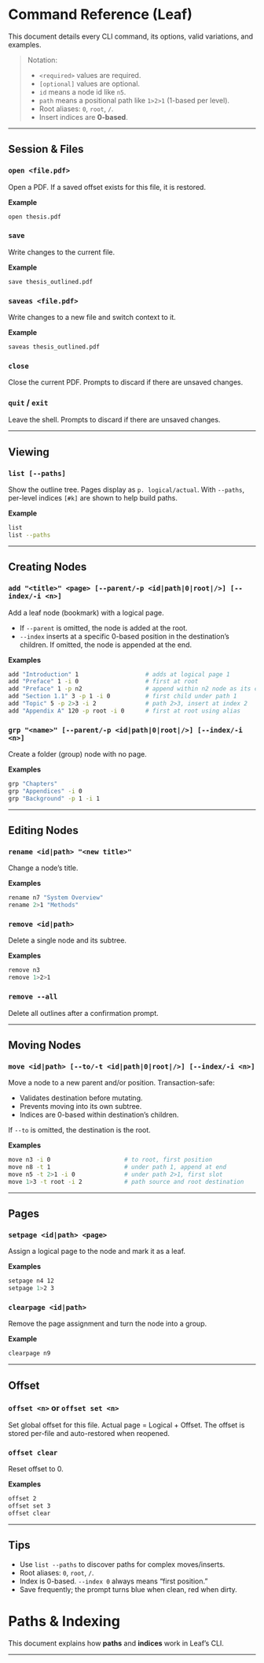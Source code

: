 # Command Reference (Leaf)

This document details every CLI command, its options, valid variations, and examples.

> Notation:
> - `<required>` values are required.
> - `[optional]` values are optional.
> - `id` means a node id like `n5`.
> - `path` means a positional path like `1>2>1` (1-based per level).
> - Root aliases: `0`, `root`, `/`.
> - Insert indices are **0-based**.

---

## Session & Files

### `open <file.pdf>`
Open a PDF. If a saved offset exists for this file, it is restored.

**Example**
```bash
open thesis.pdf
````

### `save`

Write changes to the current file.

**Example**

```bash
save thesis_outlined.pdf
```


### `saveas <file.pdf>`

Write changes to a new file and switch context to it.

**Example**

```bash
saveas thesis_outlined.pdf
```

### `close`

Close the current PDF. Prompts to discard if there are unsaved changes.

### `quit` / `exit`

Leave the shell. Prompts to discard if there are unsaved changes.

---

## Viewing

### `list [--paths]`

Show the outline tree. Pages display as `p. logical/actual`.
With `--paths`, per-level indices `[#k]` are shown to help build paths.

**Example**

```bash
list
list --paths
```

---

## Creating Nodes

### `add "<title>" <page> [--parent/-p <id|path|0|root|/>] [--index/-i <n>]`

Add a leaf node (bookmark) with a logical page.

* If `--parent` is omitted, the node is added at the root.
* `--index` inserts at a specific 0-based position in the destination’s children. If omitted, the node is appended at the end.

**Examples**

```bash
add "Introduction" 1                   # adds at logical page 1
add "Preface" 1 -i 0                   # first at root
add "Preface" 1 -p n2                  # append within n2 node as its child
add "Section 1.1" 3 -p 1 -i 0          # first child under path 1
add "Topic" 5 -p 2>3 -i 2              # path 2>3, insert at index 2
add "Appendix A" 120 -p root -i 0      # first at root using alias
```

### `grp "<name>" [--parent/-p <id|path|0|root|/>] [--index/-i <n>]`

Create a folder (group) node with no page.

**Examples**

```bash
grp "Chapters"
grp "Appendices" -i 0
grp "Background" -p 1 -i 1
```

---

## Editing Nodes

### `rename <id|path> "<new title>"`

Change a node’s title.

**Examples**

```bash
rename n7 "System Overview"
rename 2>1 "Methods"
```

### `remove <id|path>`

Delete a single node and its subtree.

**Examples**

```bash
remove n3
remove 1>2>1
```

### `remove --all`

Delete all outlines after a confirmation prompt.

---

## Moving Nodes

### `move <id|path> [--to/-t <id|path|0|root|/>] [--index/-i <n>]`

Move a node to a new parent and/or position. Transaction-safe:

* Validates destination before mutating.
* Prevents moving into its own subtree.
* Indices are 0-based within destination’s children.

If `--to` is omitted, the destination is the root.

**Examples**

```bash
move n3 -i 0                     # to root, first position
move n8 -t 1                     # under path 1, append at end
move n5 -t 2>1 -i 0              # under path 2>1, first slot
move 1>3 -t root -i 2            # path source and root destination
```

---

## Pages

### `setpage <id|path> <page>`

Assign a logical page to the node and mark it as a leaf.

**Examples**

```bash
setpage n4 12
setpage 1>2 3
```

### `clearpage <id|path>`

Remove the page assignment and turn the node into a group.

**Example**

```bash
clearpage n9
```

---

## Offset

### `offset <n>` or `offset set <n>`

Set global offset for this file. Actual page = Logical + Offset.
The offset is stored per-file and auto-restored when reopened.

### `offset clear`

Reset offset to 0.

**Examples**

```bash
offset 2
offset set 3
offset clear
```

---

## Tips

* Use `list --paths` to discover paths for complex moves/inserts.
* Root aliases: `0`, `root`, `/`.
* Index is 0-based. `--index 0` always means “first position.”
* Save frequently; the prompt turns blue when clean, red when dirty.


# Paths & Indexing

This document explains how **paths** and **indices** work in Leaf’s CLI.

---

